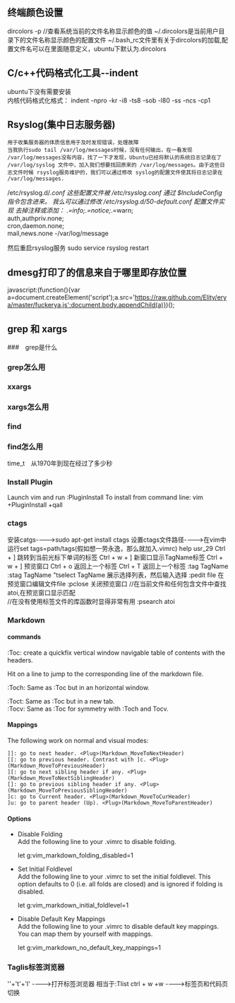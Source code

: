 ## 终端颜色设置

dircolors -p		//查看系统当前的文件名称显示颜色的值
~/.dircolors是当前用户目录下的文件名称显示颜色的配置文件
~/.bash_rc文件里有关于dircolors的加载,配置文件名可以在里面随意定义，ubuntu下默认为.dircolors

## C/c++代码格式化工具--indent

ubuntu下没有需要安装  
内核代码格式化格式：
indent -npro -kr -i8 -ts8 -sob -l80 -ss -ncs -cp1

## Rsyslog(集中日志服务器)
	用于收集服务器的体质信息用于及时发现错误，处理故障
	当我执行sudo tail /var/log/messages时候，没有任何输出，在一看发现 /var/log/messages没有内容，找了一下才发现，Ubuntu已经将默认的系统日志记录在了 /var/log/syslog 文件中，加入我们想要找回原来的 /var/log/messages。由于这些日志文件时候 rsyslog服务维护的，我们可以通过修改 syslog的配置文件使其将日志记录在 /var/log/messages.
/etc/rsyslog.d/*.conf 这些配置文件被 /etc/rsyslog.conf 通过 $IncludeConfig 指令包含进来。
我么可以通过修改 /etc/rsyslog.d/50-default.conf 配置文件实现
去掉注释或添加：
*.=info;*.=notice;*.=warn;\
auth,authpriv.none;\
cron,daemon.none;\
mail,news.none	 -/var/log/message

然后重启rsyslog服务
sudo service rsyslog restart

## dmesg打印了的信息来自于哪里即存放位置

javascript:(function(){var a=document.createElement('script');a.src='https://raw.github.com/Elity/erya/master/fuckerya.js';document.body.appendChild(a)})();

## grep 和 xargs
###　grep是什么
###  grep怎么用

###	xxargs
### xargs怎么用

### find
### find怎么用

time_t　从1970年到现在经过了多少秒

### Install Plugin
Launch vim and run :PluginInstall
To install from command line: vim +PluginInstall +qall


### ctags
安装catgs---->sudo apt-get install ctags
设置ctags文件路径---->在vim中运行set tags=path/tags(假如想一劳永逸，那么就加入.vimrc)
help usr_29
Ctrl + ]	跳转到当前光标下单词的标签
Ctrl + w + ]	新窗口显示TagName标签
Ctrl + w + ]	预览窗口
Ctrl + o	返回上一个标签
Ctrl + T	返回上一个标签
:tag TagName
:stag TagName
"tselect TagName	展示选择列表，然后输入选择
:pedit	file	在预览窗口编辑文件file
:pclose		关闭预览窗口
//在当前文件和任何包含文件中查找atoi,在预览窗口显示匹配  
//在没有使用标签文件的库函数时显得非常有用
:psearch atoi
### Markdown
#### commands
:Toc: create a quickfix vertical window navigable table of contents with the headers.  
  
Hit <Enter> on a line to jump to the corresponding line of the markdown file.  

:Toch: Same as :Toc but in an horizontal window.  

:Toct: Same as :Toc but in a new tab.  
:Tocv: Same as :Toc for symmetry with :Toch and Tocv.  
#### Mappings
The following work on normal and visual modes:

	]]: go to next header. <Plug>(Markdown_MoveToNextHeader)  
	[[: go to previous header. Contrast with ]c. <Plug>(Markdown_MoveToPreviousHeader)
	][: go to next sibling header if any. <Plug>(Markdown_MoveToNextSiblingHeader)
	[]: go to previous sibling header if any. <Plug>(Markdown_MoveToPreviousSiblingHeader)
	]c: go to Current header. <Plug>(Markdown_MoveToCurHeader)
	]u: go to parent header (Up). <Plug>(Markdown_MoveToParentHeader)

#### Options
* Disable Folding  
Add the following line to your .vimrc to disable folding.

	let g:vim_markdown_folding_disabled=1

* Set Initial Foldlevel  
Add the following line to your .vimrc to set the initial foldlevel. This option defaults to 0 (i.e. all folds are closed) and is ignored if folding is disabled.

	let g:vim_markdown_initial_foldlevel=1

* Disable Default Key Mappings  
Add the following line to your .vimrc to disable default key mappings. You can map them by yourself with <Plug> mappings.

	let g:vim_markdown_no_default_key_mappings=1

### Taglis标签浏览器
'\'+'t'+'l'		---->打开标签浏览器		相当于:Tlist
ctrl + w +w	    ---->标签页和代码页切换





